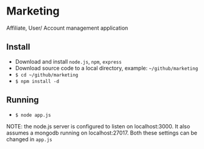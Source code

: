 Marketing
=========

Affiliate, User/ Account management application

Install
-------
*  Download and install `node.js`, `npm`, `express`
*  Download source code to a local directory, example: `~/github/marketing`
*  `$ cd ~/github/marketing` 
*  `$ npm install -d` 

Running
-------
*  `$ node app.js`

NOTE: the node.js server is configured to listen on localhost:3000. It also assumes a mongodb running on localhost:27017. Both these settings can be changed in `app.js`
